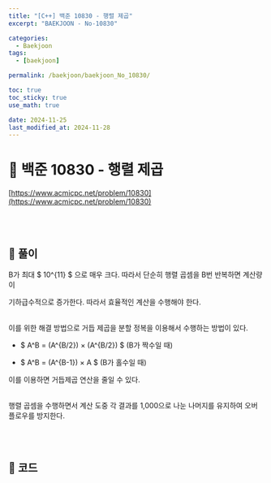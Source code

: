 ```yaml
---
title: "[C++] 백준 10830 - 행렬 제곱"
excerpt: "BAEKJOON - No-10830"

categories:
  - Baekjoon
tags:
  - [baekjoon]

permalink: /baekjoon/baekjoon_No_10830/

toc: true
toc_sticky: true
use_math: true

date: 2024-11-25
last_modified_at: 2024-11-28
---
```


# 🔐 백준 10830 - 행렬 제곱

[https://www.acmicpc.net/problem/10830](https://www.acmicpc.net/problem/10830)

<br><br>

## 🔑 풀이

B가 최대 $ 10^{11} $ 으로 매우 크다. 따라서 단순히 행렬 곱셈을 B번 반복하면 계산량이 <br>

기하급수적으로 증가한다. 따라서 효율적인 계산을 수행해야 한다. <br><br>

이를 위한 해결 방법으로 거듭 제곱을 분할 정복을 이용해서 수행하는 방법이 있다. <br>

- $ A^B = (A^{B/2}) × (A^{B/2}) $ (B가 짝수일 때)

- $ A^B = (A^{B-1}) × A $ (B가 홀수일 때)

이를 이용하면 거듭제곱 연산을 줄일 수 있다. <br><br>

행렬 곱셈을 수행하면서 계산 도중 각 결과를 1,000으로 나눈 나머지를 유지하여 오버플로우를 방지한다.

<br><br>

## 🧩 코드

<script src="https://gist.github.com/jinwoojwa/b4345228ea66d211c5ab619c5bf17b0d.js"></script>